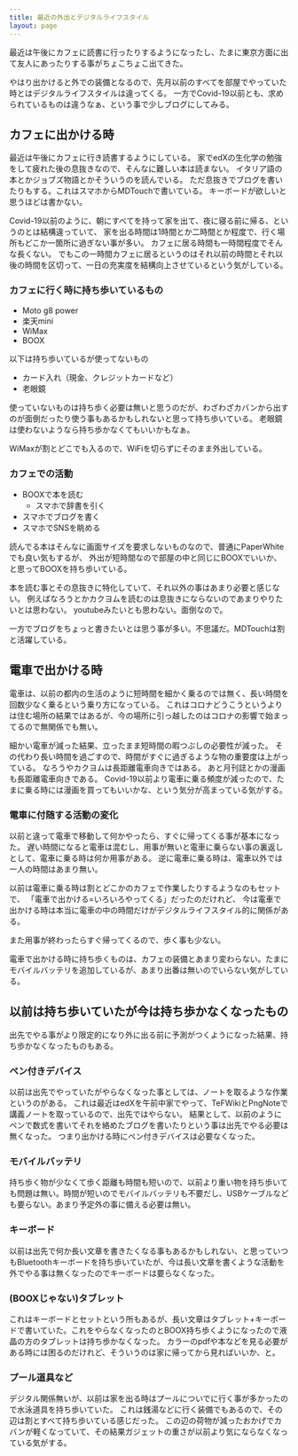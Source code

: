```yaml
---
title: 最近の外出とデジタルライフスタイル
layout: page
---
```


最近は午後にカフェに読書に行ったりするようになったし、たまに東京方面に出て友人にあったりする事がちょこちょこ出てきた。

やはり出かけると外での装備となるので、先月以前のすべてを部屋でやっていた時とはデジタルライフスタイルは違ってくる。
一方でCovid-19以前とも、求められているものは違うなぁ、という事で少しブログにしてみる。

## カフェに出かける時

最近は午後にカフェに行き読書するようにしている。
家でedXの生化学の勉強をして疲れた後の息抜きなので、そんなに難しい本は読まない。
イタリア語の本とかジョブズ物語とかそういうのを読んでいる。
ただ息抜きでブログを書いたりもする。これはスマホからMDTouchで書いている。
キーボードが欲しいと思うほどは書かない。

Covid-19以前のように、朝にすべてを持って家を出て、夜に寝る前に帰る、というのとは結構違っていて、
家を出る時間は1時間とか二時間とか程度で、行く場所もどこか一箇所に過ぎない事が多い。
カフェに居る時間も一時間程度でそんな長くない。
でもこの一時間カフェに居るというのはそれ以前の時間とそれ以後の時間を区切って、一日の充実度を結構向上させているという気がしている。

### カフェに行く時に持ち歩いているもの

- Moto g8 power
- 楽天mini
- WiMax
- BOOX

以下は持ち歩いているが使ってないもの

- カード入れ（現金、クレジットカードなど）
- 老眼鏡

使っていないものは持ち歩く必要は無いと思うのだが、わざわざカバンから出すのが面倒だったり使う事もあるかもしれないと思って持ち歩いている。
老眼鏡は使わないようなら持ち歩かなくてもいいかもなぁ。

WiMaxが割とどこでも入るので、WiFiを切らずにそのまま外出している。

### カフェでの活動

- BOOXで本を読む
  - スマホで辞書を引く
- スマホでブログを書く
- スマホでSNSを眺める

読んでる本はそんなに画面サイズを要求しないものなので、普通にPaperWhiteでも良い気もするが、
外出が短時間なので部屋の中と同じにBOOXでいいか、と思ってBOOXを持ち歩いている。

本を読む事とその息抜きに特化していて、それ以外の事はあまり必要と感じない。
例えばなろうとかカクヨムを読むのは息抜きにならないのであまりやりたいとは思わない。
youtubeみたいとも思わない。面倒なので。

一方でブログをちょっと書きたいとは思う事が多い。不思議だ。MDTouchは割と活躍している。

## 電車で出かける時

電車は、以前の都内の生活のように短時間を細かく乗るのでは無く、長い時間を回数少なく乗るという乗り方になっている。
これはコロナどうこうというよりは住む場所の結果ではあるが、今の場所に引っ越したのはコロナの影響で始まってるので無関係でも無い。

細かい電車が減った結果、立ったまま短時間の暇つぶしの必要性が減った。
その代わり長い時間を過ごすので、時間がすぐに過ぎるような物の重要度は上がっている。
なろうやカクヨムは長距離電車向きではある。
あと月刊誌とかの漫画も長距離電車向きである。
Covid-19以前より電車に乗る頻度が減ったので、たまに乗る時には漫画を買ってもいいかな、という気分が高まっている気がする。

### 電車に付随する活動の変化

以前と違って電車で移動して何かやったら、すぐに帰ってくる事が基本になった。
遅い時間になると電車は混むし、用事が無いと電車に乗らない事の裏返しとして、電車に乗る時は何か用事がある。
逆に電車に乗る時は、電車以外では一人の時間はあまり無い。

以前は電車に乗る時は割とどこかのカフェで作業したりするようなのもセットで、
「電車で出かける=いろいろやってくる」だったのだけれど、
今は電車で出かける時は本当に電車の中の時間だけがデジタルライフスタイル的に関係がある。

また用事が終わったらすぐ帰ってくるので、歩く事も少ない。

電車で出かける時に持ち歩くものは、カフェの装備とあまり変わらない。たまにモバイルバッテリを追加しているが、あまり出番は無いのでいらない気がしている。

## 以前は持ち歩いていたが今は持ち歩かなくなったもの

出先でやる事がより限定的になり外に出る前に予測がつくようになった結果、持ち歩かなくなったものもある。

### ペン付きデバイス

以前は出先でやっていたがやらなくなった事としては、ノートを取るような作業というのがある。
これは最近はedXを午前中家でやって、TeFWikiとPngNoteで講義ノートを取っているので、出先ではやらない。
結果として、以前のようにペンで数式を書いてそれを絡めたブログを書いたりという事は出先でやる必要は無くなった。
つまり出かける時にペン付きデバイスは必要なくなった。

### モバイルバッテリ

持ち歩く物が少なくて歩く距離も時間も短いので、以前より重い物を持ち歩いても問題は無い。時間が短いのでモバイルバッテリも不要だし、USBケーブルなども要らない。あまり予定外の事に備える必要は無い。

### キーボード

以前は出先で何か長い文章を書きたくなる事もあるかもしれない、と思っていつもBluetoothキーボードを持ち歩いていたが、今は長い文章を書くような活動を外でやる事は無くなったのでキーボードは要らなくなった。

### (BOOXじゃない)タブレット

これはキーボードとセットという所もあるが、長い文章はタブレット+キーボードで書いていた。これをやらなくなったのとBOOX持ち歩くようになったので液晶の方のタブレットは持ち歩かなくなった。
カラーのpdfや本などを見る必要がある時には困るのだけれど、そういうのは家に帰ってから見ればいいか、と。

### プール道具など

デジタル関係無いが、以前は家を出る時はプールについでに行く事が多かったので水泳道具を持ち歩いていた。
これは銭湯などに行く装備でもあるので、その辺は割とすべて持ち歩いている感じだった。
この辺の荷物が減ったおかげでカバンが軽くなっていて、その結果ガジェットの重さが以前より気にならなくなっている気がする。
